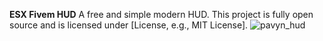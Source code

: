 **ESX Fivem HUD**
A free and simple modern HUD. This project is fully open source and is licensed under [License, e.g., MIT License].
![pavyn_hud](https://github.com/Paviin/fivem-hud/assets/106816763/d1959080-f94f-4088-ae45-f33d77efb794)
